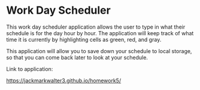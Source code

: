 # Work Day Scheduler

This work day scheduler application allows the user to type in what their schedule is for the day hour by hour. The application will keep track of what time it is currently by highlighting cells as green, red, and gray.

This application will allow you to save down your schedule to local storage, so that you can come back later to look at your schedule.

Link to application:

https://jackmarkwalter3.github.io/homework5/
